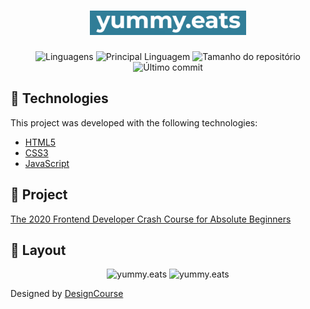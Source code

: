 <h1 align="center" >
  <img alt="yummy.eats" width="250px" src="./.github/yummy-eats.png">
</h1>

<p align="center">
  <img alt="Linguagens"
  src="https://img.shields.io/github/languages/count/rodrigoridasi/yummy.eats">
  <img alt="Principal Linguagem"
  src="https://img.shields.io/github/languages/top/rodrigoridasi/yummy.eats">
  <img alt="Tamanho do repositório"
  src="https://img.shields.io/github/repo-size/rodrigoridasi/yummy.eats">
  <img alt="Último commit"
  src="https://img.shields.io/github/last-commit/rodrigoridasi/yummy.eats">
</p>

## 🚀 Technologies  

This project was developed with the following technologies:

- [HTML5](https://html.com/)
- [CSS3](https://html.com/css/)
- [JavaScript](https://www.javascript.com/)


## 🔨 Project

[The 2020 Frontend Developer Crash Course for Absolute Beginners](https://www.youtube.com/watch?v=QA0XpGhiz5w)

## 🎨 Layout

<p align="center">
  <img alt="yummy.eats" width="49%" src="./.github/desktop-yummy-eat.png">
  <img alt="yummy.eats" width="49%" src="./.github/mobile-yummy-eat.png">
</p>

Designed by [DesignCourse](https://www.youtube.com/c/DesignCourse/featured)
